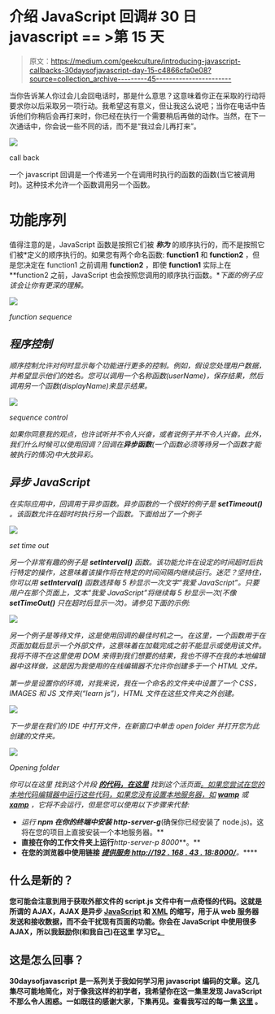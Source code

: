 # 介绍 JavaScript 回调# 30 日 javascript == >第 15 天

> 原文：<https://medium.com/geekculture/introducing-javascript-callbacks-30daysofjavascript-day-15-c4866cfa0e08?source=collection_archive---------45----------------------->

当你告诉某人你过会儿会回电话时，那是什么意思？这意味着你正在采取的行动将要求你以后采取另一项行动。我希望这有意义，但让我这么说吧；当你在电话中告诉他们你稍后会再打来时，你已经在执行一个需要稍后再做的动作。当然，在下一次通话中，你会说一些不同的话，而不是“我过会儿再打来”。

![](img/415df3a846ce02988314ad3e1b1cf072.png)

call back

一个 javascript 回调是一个传递另一个在调用时执行的函数的函数(当它被调用时)。这种技术允许一个函数调用另一个函数。

# 功能序列

值得注意的是，JavaScript 函数是按照它们被 ***称为*** 的顺序执行的，而不是按照它们被*定义的顺序执行的。如果您有两个命名函数: **function1** 和 **function2** ，但是您决定在 function1 之前调用 **function2** ，即使 **function1** 实际上在 **function2 之前，JavaScript 也会按照您调用的顺序执行函数。**下面的例子应该会让你有更深的理解。*

*![](img/340ed5206c4996f90e3b0d27a5e01634.png)*

*function sequence*

## *程序控制*

*顺序控制允许对何时显示每个功能进行更多的控制。例如，假设您处理用户数据，并希望显示他们的姓名。您可以调用一个名称函数(userName)，保存结果，然后调用另一个函数(displayName)来显示结果。*

*![](img/d4f102d3c8ef0b7275778cb3044b7330.png)*

*sequence control*

*如果你同意我的观点，也许试听并不令人兴奋，或者说例子并不令人兴奋。此外，我们什么时候可以使用回调？回调在**异步函数**(一个函数必须等待另一个函数才能被执行的情况)中大放异彩。*

## *异步 JavaScript*

*在实际应用中，回调用于异步函数。异步函数的一个很好的例子是 **setTimeout()** 。该函数允许在超时时执行另一个函数。下面给出了一个例子*

*![](img/cb6aeca640d64402e2d1df7aaf1c7292.png)*

*set time out*

*另一个非常有趣的例子是 **setInterval()** 函数。该功能允许在设定的时间超时后执行特定的操作，这意味着该操作将在特定的时间间隔内继续运行。迷茫？坚持住，你可以用 **setInterval()** 函数选择每 5 秒显示一次文字“我爱 JavaScript”。只要用户在那个页面上，文本“我爱 JavaScript”将继续每 5 秒显示一次(不像 **setTimeOut()** 只在超时后显示一次)。请参见下面的示例:*

*![](img/532f261b249f73861be3607ea9058163.png)*

*另一个例子是等待文件，这是使用回调的最佳时机之一。在这里，一个函数用于在页面加载后显示一个外部文件，这意味着在加载完成之前不能显示或使用该文件。我将不得不在这里使用 DOM 来得到我们想要的结果，我也不得不在我的本地编辑器中这样做，这是因为我使用的在线编辑器不允许你创建多于一个 HTML 文件。*

*第一步是设置你的环境，对我来说，我在一个命名的文件夹中设置了一个 CSS，IMAGES 和 JS 文件夹(“learn js”)，HTML 文件在这些文件夹之外创建。*

*![](img/664e32e382e334d37041c325ef35211e.png)*

*下一步是在我们的 IDE 中打开文件，在新窗口中单击 open folder 并打开您为此创建的文件夹。*

*![](img/70c898b9dca5fc93829a3afae8c994bc.png)*

*Opening folder*

*你可以在这里 找到这个片段 [**的代码，在这里**](https://github.com/Pepzini/firstCallBack) 找到这个活页面[。如果您尝试在您的本地代码编辑器中运行这些代码，如果您没有设置本地服务器，如](https://pepzini.github.io/firstCallBack/) [**wamp**](https://www.wampserver.com/en/) 或 [**xamp**](https://www.apachefriends.org/index.html) ，它将不会运行，但是您可以使用以下步骤来代替:*

*   *运行 ***npm 在你的终端中安装 http-server-g****(确保你已经安装了 node.js)。这将在您的项目上直接安装一个本地服务器。**
*   **直接在你的工作文件夹上运行***http-server-p 8000***。**
*   **在您的浏览器中使用链接 [***提供服务 http://192 . 168 . 43 . 18:8000/***](http://192.168.43.18:8000/)***。*****

## **什么是新的？**

**您可能会注意到用于获取外部文件的 script.js 文件中有一点奇怪的代码。这就是所谓的 AJAX，AJAX 是异步 [JavaScript](https://en.wikipedia.org/wiki/JavaScript) 和 [XML](https://en.wikipedia.org/wiki/XML) 的缩写，用于从 web 服务器发送和接收数据，而不会干扰现有页面的功能。你会在 JavaScript 中使用很多 AJAX，所以我鼓励你(和我自己)在这里 学习它[。](https://www.w3schools.com/js/js_ajax_intro.asp)**

## **这是怎么回事？**

**30daysofjavascript 是一系列关于我如何学习用 javascript 编码的文章。这几集尽可能地简化，对于像我这样的初学者，我希望你在这一集里发现 JavaScript 不那么令人困惑。一如既往的感谢大家，下集再见。查看我写过的每一集 [**这里**](https://www.notion.so/30daysofjavascript-4f63bc748db84b71991a15b2df4b67d9) **。****